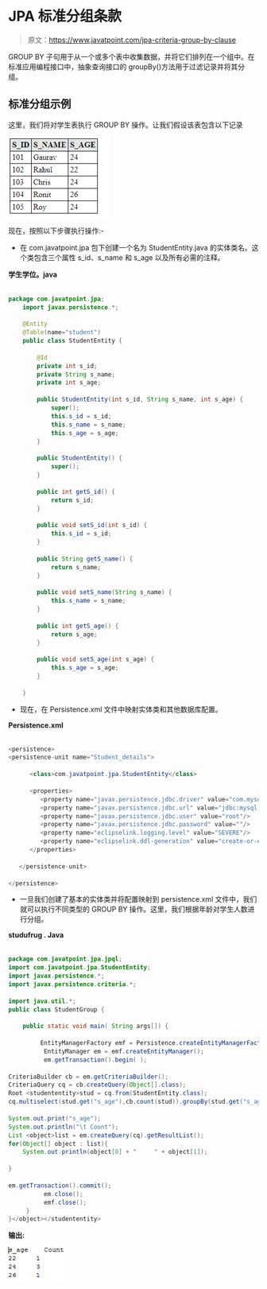 # JPA 标准分组条款

> 原文：<https://www.javatpoint.com/jpa-criteria-group-by-clause>

GROUP BY 子句用于从一个或多个表中收集数据，并将它们排列在一个组中。在标准应用编程接口中，抽象查询接口的 groupBy()方法用于过滤记录并将其分组。

## 标准分组示例

这里，我们将对学生表执行 GROUP BY 操作。让我们假设该表包含以下记录

![JPA Criteria GROUP BY Clause](img/acde8c9bdd0c42593bec0076960d0f60.png)

现在，按照以下步骤执行操作:-

*   在 com.javatpoint.jpa 包下创建一个名为 StudentEntity.java 的实体类名。这个类包含三个属性 s_id、s_name 和 s_age 以及所有必需的注释。

**学生学位。java**

```java

package com.javatpoint.jpa;
	import javax.persistence.*;

	@Entity
	@Table(name="student")
	public class StudentEntity {

		@Id
		private int s_id;
		private String s_name;
		private int s_age;

		public StudentEntity(int s_id, String s_name, int s_age) {
			super();
			this.s_id = s_id;
			this.s_name = s_name;
			this.s_age = s_age;
		}

		public StudentEntity() {
			super();
		}

		public int getS_id() {
			return s_id;
		}

		public void setS_id(int s_id) {
			this.s_id = s_id;
		}

		public String getS_name() {
			return s_name;
		}

		public void setS_name(String s_name) {
			this.s_name = s_name;
		}

		public int getS_age() {
			return s_age;
		}

		public void setS_age(int s_age) {
			this.s_age = s_age;
		}

	}

```

*   现在，在 Persistence.xml 文件中映射实体类和其他数据库配置。

**Persistence.xml**

```java

<persistence>
<persistence-unit name="Student_details">

      <class>com.javatpoint.jpa.StudentEntity</class>

      <properties>
         <property name="javax.persistence.jdbc.driver" value="com.mysql.jdbc.Driver"/>
         <property name="javax.persistence.jdbc.url" value="jdbc:mysql://localhost:3306/studentdata"/>
         <property name="javax.persistence.jdbc.user" value="root"/>
         <property name="javax.persistence.jdbc.password" value=""/>
         <property name="eclipselink.logging.level" value="SEVERE"/>
         <property name="eclipselink.ddl-generation" value="create-or-extend-tables"/>
      </properties>

   </persistence-unit>

</persistence>

```

*   一旦我们创建了基本的实体类并将配置映射到 persistence.xml 文件中，我们就可以执行不同类型的 GROUP BY 操作。这里，我们根据年龄对学生人数进行分组。

**studufrug . Java**

```java

package com.javatpoint.jpa.jpql;
import com.javatpoint.jpa.StudentEntity;
import javax.persistence.*;
import javax.persistence.criteria.*;

import java.util.*;
public class StudentGroup {

	public static void main( String args[]) {

		 EntityManagerFactory emf = Persistence.createEntityManagerFactory( "Student_details" );
	      EntityManager em = emf.createEntityManager();
	      em.getTransaction().begin( );

CriteriaBuilder cb = em.getCriteriaBuilder();
CriteriaQuery cq = cb.createQuery(Object[].class);
Root <studententity>stud = cq.from(StudentEntity.class);
cq.multiselect(stud.get("s_age"),cb.count(stud)).groupBy(stud.get("s_age"));

System.out.print("s_age");
System.out.println("\t Count");
List <object>list = em.createQuery(cq).getResultList();
for(Object[] object : list){
	System.out.println(object[0] + "     " + object[1]);

}

em.getTransaction().commit();
	      em.close();
	      emf.close();  
	 }
}</object></studententity> 
```

**输出:**

![JPA Criteria GROUP BY Clause](img/3b1ca0ef5ef7ce8484bdb9a2a1499917.png)